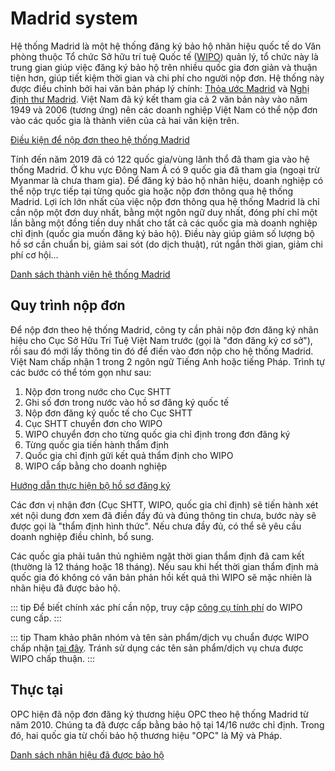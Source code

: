 # Madrid system
Hệ thống Madrid là một hệ thống đăng ký bảo hộ nhãn hiệu quốc tế do Văn phòng thuộc Tổ chức Sở hữu trí tuệ Quốc tế ([WIPO](https://www.wipo.int/portal/en/index.html)) quản lý, tổ chức này là trung gian giúp việc đăng ký bảo hộ trên nhiều quốc gia đơn giản và thuận tiện hơn, giúp tiết kiệm thời gian và chi phí cho người nộp đơn. Hệ thống này được điều chỉnh bởi hai văn bản pháp lý chính: [Thỏa ước Madrid](https://thuvienphapluat.vn/van-ban/thuong-mai/Van-kien-thoa-uoc-Madrid-dang-ky-quoc-te-nhan-hieu-hang-hoa-1979-10186.aspx) và [Nghị định thư Madrid](https://thuvienphapluat.vn/van-ban/thuong-mai/Nghi-dinh-thu-lien-quan-den-thoa-uoc-Madrid-ve-dang-ky-quoc-te-nhan-hieu-hang-hoa-1989-61742.aspx). Việt Nam đã ký kết tham gia cả 2 văn bản này vào năm 1949 và 2006 (tương ứng) nên các doanh nghiệp Việt Nam có thể nộp đơn vào các quốc gia là thành viên của cả hai văn kiện trên.

[Điều kiện để nộp đơn theo hệ thống Madrid](https://khoinghiep.thuvienphapluat.vn/dang-ky-nhan-hieu-quoc-te-theo-he-thong-madrid-trong-doanh-nghiep-tu-nhan/1419.html)

Tính đến năm 2019 đã có 122 quốc gia/vùng lãnh thổ đã tham gia vào hệ thống Madrid. Ở khu vực Đông Nam Á có 9 quốc gia đã tham gia (ngoại trừ Myanmar là chưa tham gia). Để đăng ký bảo hộ nhãn hiệu, doanh nghiệp có thể nộp trực tiếp tại từng quốc gia hoặc nộp đơn thông qua hệ thống Madrid. Lợi ích lớn nhất của việc nộp đơn thông qua hệ thống Madrid là chỉ cần nộp một đơn duy nhất, bằng một ngôn ngữ duy nhất, đóng phí chỉ một lần bằng một đồng tiền duy nhất cho tất cả các quốc gia mà doanh nghiệp chỉ định (quốc gia muốn đăng ký bảo hộ). Điều này giúp giảm số lượng bộ hồ sơ cần chuẩn bị, giảm sai sót (do dịch thuật), rút ngắn thời gian, giảm chi phí cơ hội...

[Danh sách thành viên hệ thống Madrid](https://www.wipo.int/export/sites/www/treaties/en/documents/pdf/madrid_marks.pdf)

## Quy trình nộp đơn
Để nộp đơn theo hệ thống Madrid, công ty cần phải nộp đơn đăng ký nhãn hiệu cho Cục Sở Hữu Trí Tuệ Việt Nam trước (gọi là "đơn đăng ký cơ sở"), rồi sau đó mới lấy thông tin đó để điền vào đơn nộp cho hệ thống Madrid. Việt Nam chấp nhận 1 trong 2 ngôn ngữ Tiếng Anh hoặc tiếng Pháp. Trình tự các bước có thể tóm gọn như sau:
1. Nộp đơn trong nước cho Cục SHTT
2. Ghi số đơn trong nước vào hồ sơ đăng ký quốc tế
3. Nộp đơn đăng ký quốc tế cho Cục SHTT
4. Cục SHTT chuyển đơn cho WIPO
5. WIPO chuyển đơn cho từng quốc gia chỉ định trong đơn đăng ký
6. Từng quốc gia tiến hành thẩm định
7. Quốc gia chỉ định gửi kết quả thẩm định cho WIPO
8. WIPO cấp bằng cho doanh nghiệp

[Hướng dẫn thực hiện bộ hồ sơ đăng ký](./madrid-application.md)

Các đơn vị nhận đơn (Cục SHTT, WIPO, quốc gia chỉ định) sẽ tiến hành xét xét nội dung đơn xem đã điền đầy đủ và đúng thông tin chưa, bước này sẽ được gọi là "thẩm định hình thức". Nếu chưa đầy đủ, có thể sẽ yêu cầu doanh nghiệp điều chỉnh, bổ sung. 

Các quốc gia phải tuân thủ nghiêm ngặt thời gian thẩm định đã cam kết (thường là 12 tháng hoặc 18 tháng). Nếu sau khi hết thời gian thẩm định mà quốc gia đó không có văn bản phản hồi kết quả thì WIPO sẽ mặc nhiên là nhãn hiệu đã được bảo hộ.

::: tip
Để biết chính xác phí cần nộp, truy cập [công cụ tính phí](https://www.wipo.int/madrid/en/fees/calculator.jsp) do WIPO cung cấp.
:::

::: tip
Tham khảo phân nhóm và tên sản phẩm/dịch vụ chuẩn được WIPO chấp nhận [tại đây](https://www.wipo.int/madrid/en/fees/calculator.jsp). Tránh sử dụng các tên sản phẩm/dịch vụ chưa được WIPO chấp thuận.
:::

## Thực tại
OPC hiện đã nộp đơn đăng ký thương hiệu OPC theo hệ thống Madrid từ năm 2010. Chúng ta đã được cấp bằng bảo hộ tại 14/16 nước chỉ định. Trong đó, hai quốc gia từ chối bảo hộ thương hiệu "OPC" là Mỹ và Pháp.

[Danh sách nhãn hiệu đã được bảo hộ](https://docs.google.com/spreadsheets/d/1drFhpN-FIT9fhJ0m3a5_JfbWrwOKAjFnunuu3_ThGtE/edit)

